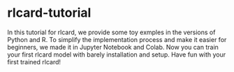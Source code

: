 # rlcard-tutorial
In this tutorial for rlcard, we provide some toy exmples in the versions of Python and R. To simplify the implementation process and make it easier for beginners, we made it in Jupyter Notebook and Colab. Now you can train your first rlcard model with barely installation and setup. Have fun with your first trained rlcard!
